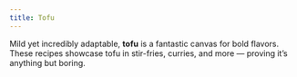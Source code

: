 ```yaml
---
title: Tofu
---
```


Mild yet incredibly adaptable, **tofu** is a fantastic canvas for bold flavors. These recipes showcase tofu in stir-fries, curries, and more — proving it’s anything but boring.
